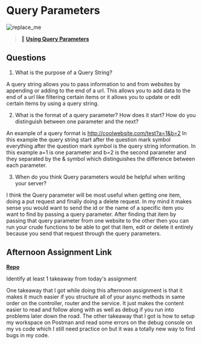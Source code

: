 # Query Parameters

![replace_me](https://codeworks.blob.core.windows.net/public/assets/img/illustrations/placeholder.svg)

> **📖 [Using Query Parameters](https://codeworksacademy.com/fs-student-guide/resources/wk5/01-Query-Parameters)**

## Questions

1. What is the purpose of a Query String?

A query string allows you to pass information to and from websites by appending or adding to the end of a url. This allows you to add data to the end of a url like filtering certain items or it allows you to update or edit certain items by using a query string.


2. What is the format of a query parameter? How does it start? How do you distinguish between one parameter and the next?

An example of a query format is http://coolwebsite.com/test?a=1&b=2 In this example the query string start after the question mark symbol everything after the question mark symbol is the query string information. In this example a=1 is one parameter and b=2 is the second parameter and they separated by the & symbol which distinguishes the difference between each parameter.


3. When do you think Query parameters would be helpful when writing your server?

I think the Query parameter will be most useful when getting one item, doing a put request and finally doing a delete request. In my mind it makes sense you would want to send the id or the name of a specific item you want to find by passing a query parameter. After finding that item by passing that query parameter from one website to the other then you can run your crude functions to be able to get that item, edit or delete it entirely because you send that request through the query parameters.

## Afternoon Assignment Link

**[Repo](https://github.com/TylerRice27/June-6-Afternoon-Challenge)**

Identify at least 1 takeaway from today's assignment

One takeaway that I got while doing this afternoon assignment is that it makes it much easier if you structure all of your async methods in same order on the controller, router and the service. It just makes the content easier to read and follow along with as well as debug if you run into problems later down the road. The other takeaway that I got is how to setup my workspace on Postman and read some errors on the debug console on my vs code which I still need practice on but it was a totally new way to find bugs in my code.